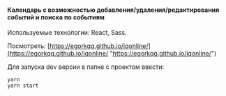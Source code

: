 
#### Календарь c возможностью добавления/удаления/редактирования событий и поиска по событиям

Используемые технологии: React, Sass.

Посмотреть: [https://egorkqq.github.io/iqonline/](https://egorkqq.github.io/iqonline/ "https://egorkqq.github.io/iqonline/")

Для запуска dev версии в папке с проектом ввести:

    yarn
    yarn start
